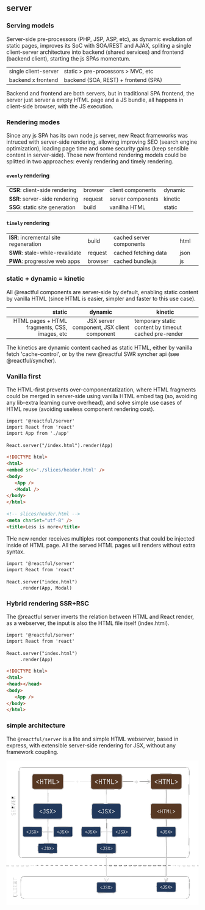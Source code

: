 <style>@import url('../README.CSS');</style>

## server

### Serving models

Server-side pre-processors (PHP, JSP, ASP, etc), as dynamic evolution of static pages, improves its SoC with SOA/REST and AJAX, spliting a single client-server architecture into backend (shared services) and frontend (backend client), starting the js SPAs momentum.

| | | | | | 
|-|-|-|-|-|
| single client-server | static > pre-processors > MVC, etc |
| backend x frontend | backend (SOA, REST) + frontend (SPA) |

Backend and frontend are both servers, but in traditional SPA frontend, the server just server a empty HTML page and a JS bundle, all happens in client-side browser, with the JS execution.

### Rendering modes

Since any js SPA has its own node.js server, new React frameworks was intruced with server-side rendering, allowing improving SEO (search engine optimization), loading page time and some security gains (keep sensible content in server-side). Those new frontend rendering models could be splitted in two approaches: evenly rendering and timely rendering.

#### `evenly` rendering

| | | | | | 
|-|-|-|-|-|
| **CSR**: client-side rendering | browser | client components | dynamic |
| **SSR**: server-side rendering | request | server components | kinetic |
| **SSG**: static site generation | build | vanillha HTML | static |

#### `timely` rendering

| | | | | | 
|-|-|-|-|-|
| **ISR**: incremental site regeneration | build | cached server components | html |
| **SWR**: stale-while-revalidate | request | cached fetching data | json |
| **PWA**: progressive web apps | browser | cached bundle.js | js |

### static + dynamic = kinetic

All @reactful components are server-side by default, enabling static content by vanilla HTML (since HTML is easier, simpler and faster to this use case).

| static | dynamic | kinetic |
|-:|:-:|-|
| HTML pages + HTML fragments, CSS, images, etc | JSX server component, JSX client component | temporary static content by timeout cached pre-render |

The kinetics are dynamic content cached as static HTML, either by vanilla fetch 'cache-control', or by the new @reactful SWR syncher api (see @reactful/syncher).

### Vanilla first

The HTML-first prevents over-componentatization, where HTML fragments could be merged in server-side using vanilla HTML embed tag (so, avoiding any lib-extra learning curve overhead), and solve simple use cases of HTML reuse (avoiding useless component rendering cost).

```tsx
import '@reactful/server'
import React from 'react'
import App from './app'

React.server("/index.html").render(App) 
```

```html
<!DOCTYPE html>
<html>
<embed src='./slices/header.html' />
<body>
   <App />
   <Modal />
</body>
</html>
```

```html
<!-- slices/header.html -->
<meta charSet="utf-8" />
<title>Less is more</title>
```

THe new render receives multiples root components that could be injected inside of HTML page. All the served HTML pages will renders without extra syntax.

```tsx
import '@reactful/server'
import React from 'react'

React.server("index.html")
     .render(App, Modal) 
```

### Hybrid rendering SSR+RSC

The @reactful server inverts the relation between HTML and React render, as a webserver, the input is also the HTML file itself (index.html).

```tsx
import '@reactful/server'
import React from 'react'

React.server("index.html")
     .render(App)
```

```html
<!DOCTYPE html>
<html>
<head></head>
<body>
   <App />
</body>
</html>
```



### simple architecture

The `@reactful/server` is a lite and simple HTML webserver, based in express, with extensible server-side rendering for JSX, without any framework coupling. 

![image](./ssr.png)